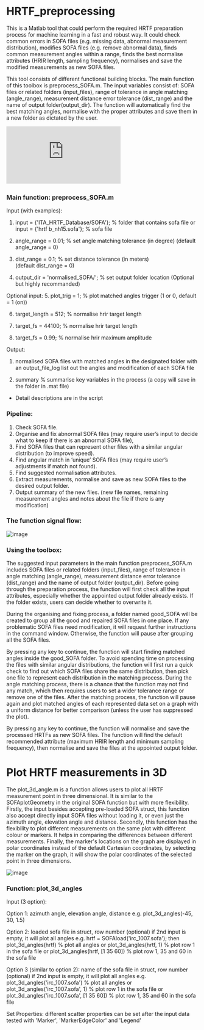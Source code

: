 # HRTF_preprocessing

This is a Matlab tool that could perform the required HRTF preparation process for machine learning in a fast and robust way. It could check common errors in SOFA files (e.g. missing data, abnormal measurement distribution), modifies SOFA files (e.g. remove abnormal data), finds common measurement angles within a range, finds the best normalise attributes (HRIR length, sampling frequency), normalises and save the modified measurements as new SOFA files.

This tool consists of different functional building blocks. The main function of this toolbox is preprocess_SOFA.m. The input variables consist of: SOFA files or related folders (input_files), range of tolerance in angle matching (angle_range), measurement distance error tolerance (dist_range) and the name of output folder(output_dir). The function will automatically find the best matching angles, normalise with the proper attributes and save them in a new folder as dictated by the user.

![image](https://github.com/Benjamin-Tsui/HRTF_preprocessing/blob/master/AES_NY_Poster.pdf)

### Main function: preprocess_SOFA.m

Input (with examples): 
1. input = {'ITA_HRTF_Database/SOFA'};     % folder that contains sofa file
    or
    input = {'hrtf b_nh15.sofa'};     % sofa file

 2. angle_range = 0.01;     % set angle matching tolerance (in degree)
    (default angle_range = 0)

 3. dist_range = 0.1;     % set distance tolerance (in meters)  
    (default dist_range = 0)

 4. output_dir = 'normalised_SOFA/';  % set output folder location
     (Optional but highly recommanded)

  Optional input:
 5. plot_trig = 1;     % plot matched angles trigger (1 or 0, default = 1 (on))
 
 6. target_length = 512;     % normalise hrir target length

 7. target_fs = 44100;     % normalise hrir target length

 8. target_fs = 0.99;     % normalise hrir maximum amplitude


Output:
 1. normalised SOFA files with matched angles in the designated folder with an output_file_log list out the angles and modification of each SOFA file
 
 2. summary      % summarise key variables in the process
 (a copy will save in the folder in .mat file)
 
* Detail descriptions are in the script

### Pipeline:
1. Check SOFA file.
2. Organise and fix abnormal SOFA files (may require user’s input to decide what to keep if there is an abnormal SOFA file),
3. Find SOFA files that can represent other files with a similar angular distribution (to improve speed).
4. Find angular match in ‘unique’ SOFA files (may require user’s adjustments if match not found).
5. Find suggested normalisation attributes.
6. Extract measurements, normalise and save as new SOFA files to the desired output folder.
7. Output summary of the new files. (new file names, remaining measurement angles and notes about the file if there is any modification)


### The function signal flow:

![image](https://user-images.githubusercontent.com/25059141/42376052-ab8a15c0-8115-11e8-9c94-8dbdaee9e192.png)


### Using the toolbox:

The suggested input parameters in the main function preprocess_SOFA.m includes SOFA files or related folders (input_files), range of tolerance in angle matching (angle_range), measurement distance error tolerance (dist_range) and the name of output folder (output_dir). Before going through the preparation process, the function will first check all the input attributes, especially whether the appointed output folder already exists. If the folder exists, users can decide whether to overwrite it.

During the organising and fixing process, a folder named good_SOFA will be created to group all the good and repaired SOFA files in one place. If any problematic SOFA files need modification, it will request further instructions in the command window. Otherwise, the function will pause after grouping all the SOFA files. 

By pressing any key to continue, the function will start finding matched angles inside the good_SOFA folder. To avoid spending time on processing the files with similar angular distributions, the function will first run a quick check to find out which SOFA files share the same distribution, then pick one file to represent each distribution in the matching process. During the angle matching process, there is a chance that the function may not find any match, which then requires users to set a wider tolerance range or remove one of the files. After the matching process, the function will pause again and plot matched angles of each represented data set on a graph with a uniform distance for better comparison (unless the user has suppressed the plot).

By pressing any key to continue, the function will normalise and save the processed HRTFs as new SOFA files. The function will find the default recommended attribute (maximum HRIR length and minimum sampling frequency), then normalise and save the files at the appointed output folder.






# Plot HRTF measurements in 3D

The plot_3d_angle.m is a function allows users to plot all HRTF measurement point in three dimensional. It is similar to the SOFAplotGeometry in the original SOFA function but with more flexibility. Firstly, the input besides accepting pre-loaded SOFA struct, this function also accept directly input SOFA files without loading it, or even just the azimuth angle, elevation angle and distance. Secondly, this function has the flexibility to plot different measurements on the same plot with different colour or markers. It helps in comparing the differences between different measurements. Finally, the marker's locations on the graph are displayed in polar coordinates instead of the default Cartesian coordinates, by selecting the marker on the graph, it will show the polar coordinates of the selected point in three dimensions.

![image](https://user-images.githubusercontent.com/25059141/42374728-fdf9cfa8-8110-11e8-99a9-1eeebe8ac973.png)


### Function: plot_3d_angles

Input (3 option):

 Option 1:
   azimuth angle, elevation angle, distance
   e.g. plot_3d_angles(-45, 30, 1.5)

 Option 2:
   loaded sofa file in struct, row number (optional)
   if 2nd input is empty, it will plot all angles
   e.g. hrtf = SOFAload('irc_1007.sofa'); 
        then
        plot_3d_angles(hrtf) % plot all angles
        or
        plot_3d_angles(hrtf, 1)      % plot row 1 in the sofa file
        or
        plot_3d_angles(hrtf, [1 35 60])      % plot row 1, 35 and 60 in the sofa file
  
 Option 3 (similar to option 2):
   name of the sofa file in struct, row number (optional)
   if 2nd input is empty, it will plot all angles
   e.g. plot_3d_angles('irc_1007.sofa')      % plot all angles
        or
        plot_3d_angles('irc_1007.sofa', 1)      % plot row 1 in the sofa file
        or
        plot_3d_angles('irc_1007.sofa', [1 35 60])      % plot row 1, 35 and 60 in the sofa file


 Set Properties:
   different scatter properties can be set after the input data
   tested with 'Marker', 'MarkerEdgeColor' and 'Legend'
 
